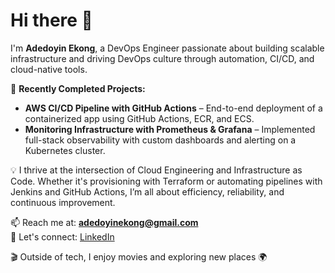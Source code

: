 # Hi there 👋  
I'm **Adedoyin Ekong**, a DevOps Engineer passionate about building scalable infrastructure and driving DevOps culture through automation, CI/CD, and cloud-native tools.

🚀 **Recently Completed Projects:**  
- **AWS CI/CD Pipeline with GitHub Actions** – End-to-end deployment of a containerized app using GitHub Actions, ECR, and ECS.  
- **Monitoring Infrastructure with Prometheus & Grafana** – Implemented full-stack observability with custom dashboards and alerting on a Kubernetes cluster.

💡 I thrive at the intersection of Cloud Engineering and Infrastructure as Code. Whether it's provisioning with Terraform or automating pipelines with Jenkins and GitHub Actions, I’m all about efficiency, reliability, and continuous improvement.

📫 Reach me at: **adedoyinekong@gmail.com**  
🤝 Let's connect: [LinkedIn](https://www.linkedin.com/in/adedoyin-ekong/)

🎬 Outside of tech, I enjoy movies and exploring new places 🌍

  


<!--- 
**doyindevops/doyindevops** is a ✨ _special_ ✨ repository because its `README.md` (this file) appears on your GitHub profile.

Here are some ideas to get you started:



-
- 🤔 I’m looking for help with ...
- 💬 Ask me about ...

- 😄 Pronouns: ...

-->
